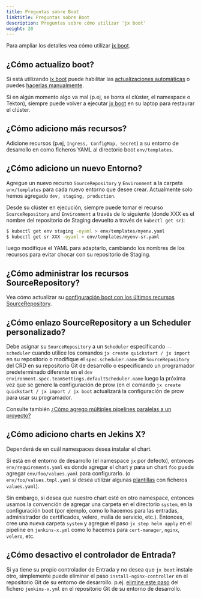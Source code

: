 ```yaml
---
title: Preguntas sobre Boot
linktitle: Preguntas sobre Boot
description: Preguntas sobre cómo utilizar 'jx boot'
weight: 20
---
```


Para ampliar los detalles vea cómo utilizar [jx boot](/es/docs/getting-started/setup/boot/).

## ¿Cómo actualizo boot?

Si está utilizando [jx boot](/es/docs/getting-started/setup/boot/) puede habilitar las [actualizaciones automáticas](/es/docs/getting-started/setup/boot/#actualizaciones-automáticas) o puedes [hacerlas manualmente](/es/docs/getting-started/setup/boot/#actualizaciones-manuales).

Si en algún momento algo va mal (p.ej, se borra el clúster, el namespace o Tekton), siempre puede volver a ejecutar [jx boot](/es/docs/getting-started/setup/boot/) en su laptop para restaurar el clúster.

## ¿Cómo adiciono más recursos?

Adicione recursos (p.ej, `Ingress, ConfigMap, Secret`) a su entorno de desarrollo en como ficheros YAML al directorio boot `env/templates`.

## ¿Cómo adiciono un nuevo Entorno?

Agregue un nuevo recurso `SourceRepository` y `Environment` a la carpeta `env/templates` para cada nuevo entorno que desee crear. Actualmente solo hemos agregado `dev, staging, production`.

Desde su clúster en ejecución, siempre puede tomar el recurso `SourceRepository` and `Environment` a través de lo siguiente (donde XXX es el nombre del repositorio de Staging devuelto a través de `kubectl get sr`):

```sh
$ kubectl get env staging -oyaml > env/templates/myenv.yaml
$ kubectl get sr XXX -oyaml > env/templates/myenv-sr.yaml
```

luego modifique el YAML para adaptarlo, cambiando los nombres de los recursos para evitar chocar con su repositorio de Staging.

## ¿Cómo administrar los recursos SourceRepository?

Vea cómo actualizar su [configuración boot con los últimos recursos SourceRepository](/es/docs/getting-started/setup/boot/how-it-works/#repositorio-de-origen).

## ¿Cómo enlazo SourceRepository a un Scheduler personalizado?

Debe asignar su `SourceRepository` a un `Scheduler` especificando `--scheduler` cuando utilice los comandos `jx create quickstart / jx import` en su repositorio o modifique el `spec.scheduler.name` de `SourceRepository` del CRD en su repositorio Git de desarrollo o especificando un programador predeterminado diferente en el `dev environment.spec.teamSettings.defaultScheduler.name` luego la próxima vez que se genere la configuración de prow (en el comando `jx create quickstart / jx import / jx boot` actualizará la configuración de prow para usar su programador.

Consulte también [¿Cómo agrego múltiples pipelines paralelas a un proyecto?](/docs/guides/using-jx/faq/chatops/#how-do-i-add-multiple-parallel-pipelines-to-a-project)

## ¿Cómo adiciono charts en Jekins X?

Dependerá de en cuál namespaces desea instalar el chart.

Si está en el entorno de desarrollo (el namespace `jx` por defecto), entonces `env/requirements.yaml` es donde agregar el chart y para un chart `foo` puede agregar `env/foo/values.yaml` para configurarlo. (o `env/foo/values.tmpl.yaml` si desea utilizar algunas [plantillas](/docs/getting-started/setup/boot/how-it-works/#improvements-to-values-yaml) con ficheros `values.yaml`).

Sin embargo, si desea que nuestro chart esté en otro namespace, entonces usamos la convención de agregar una carpeta en el directorio `system`, en la configuración boot (por ejemplo, como lo hacemos para las entradas, administrador de certificados, velero, malla de servicio, etc.). Entonces, cree una nueva carpeta `system`  y agregue el paso `jx step helm apply` en el pipeline en `jenkins-x.yml` como lo hacemos para `cert-manager`, `nginx`, `velero`, etc.

## ¿Cómo desactivo el controlador de Entrada?

Si ya tiene su propio controlador de Entrada y no desea que `jx boot` instale otro, simplemente puede eliminar el paso `install-nginx-controller` en el repositorio Git de su entorno de desarrollo. p.ej. [elimine este paso](https://github.com/jenkins-x/jenkins-x-boot-config/blob/master/jenkins-x.yml#L85-L99) del fichero `jenkins-x.yml` en el repositorio Git de su entorno de desarrollo.